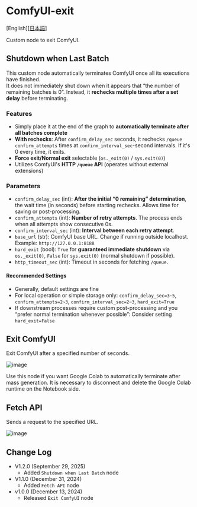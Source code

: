 # ComfyUI-exit

[English][<a href="README_ja.md">日本語</a>]

Custom node to exit ComfyUI.

## Shutdown when Last Batch
This custom node automatically terminates ComfyUI once all its executions have finished.\
It does not immediately shut down when it appears that “the number of remaining batches is 0”. Instead, it **rechecks multiple times after a set delay** before terminating.

### Features
* Simply place it at the end of the graph to **automatically terminate after all batches complete**
* **With rechecks**: After `confirm_delay_sec` seconds, it rechecks `/queue` `confirm_attempts` times at `confirm_interval_sec`-second intervals. If it's 0 every time, it exits.
* **Force exit/Normal exit** selectable (`os._exit(0)` / `sys.exit(0)`)
* Utilizes ComfyUI's **HTTP `/queue` API** (operates without external extensions)

### Parameters
* `confirm_delay_sec` (int): **After the initial “0 remaining” determination**, the wait time (in seconds) before starting rechecks. Allows time for saving or post-processing.
* `confirm_attempts` (int): **Number of retry attempts**. The process ends when all attempts show consecutive 0s.
* `confirm_interval_sec` (int): **Interval between each retry attempt**.
* `base_url` (str): ComfyUI base URL. Change if running outside localhost. Example: `http://127.0.0.1:8188`
* `hard_exit` (bool): `True` for **guaranteed immediate shutdown** via `os._exit(0)`, `False` for `sys.exit(0)` (normal shutdown if possible).
* `http_timeout_sec` (int): Timeout in seconds for fetching `/queue`.

#### Recommended Settings
* Generally, default settings are fine
* For local operation or simple storage only:
  `confirm_delay_sec=3~5`, `confirm_attempts=2~3`, `confirm_interval_sec=2~3`, `hard_exit=True`
* If downstream processes require custom post-processing and you “prefer normal termination whenever possible”:
  Consider setting `hard_exit=False`


## Exit ComfyUI

Exit ComfyUI after a specified number of seconds.

![image](https://github.com/user-attachments/assets/efe0e7a6-2df0-4d68-9d5b-910b3ab5e300)

Use this node if you want Google Colab to automatically terminate after mass generation.
It is necessary to disconnect and delete the Google Colab runtime on the Notebook side.

## Fetch API

Sends a request to the specified URL.

![image](https://github.com/user-attachments/assets/f7e9a497-7579-4f91-ad11-d45e2e15630b)

## Change Log
- V1.2.0 (September 29, 2025)
  - Added `Shutdown when Last Batch` node
- V1.1.0 (December 31, 2024)
  - Added `Fetch API` node
- v1.0.0 (December 13, 2024)
  - Released `Exit ComfyUI` node

